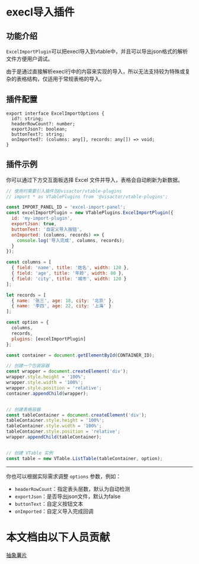 # execl导入插件

## 功能介绍
`ExcelImportPlugin`可以把execl导入到vtable中，并且可以导出json格式的解析文件方便用户调试。

由于是通过直接解析execl行中的内容来实现的导入，所以无法支持较为特殊或复杂的表格结构，仅适用于常规表格的导入。

## 插件配置
```
export interface ExcelImportOptions {
  id?: string;
  headerRowCount?: number;
  exportJson?: boolean;
  buttonText?: string;
  onImported?: (columns: any[], records: any[]) => void;
}
```

## 插件示例

你可以通过下方交互面板选择 Excel 文件并导入，表格会自动刷新为新数据。

```javascript livedemo template=vtable
// 使用时需要引入插件包@visactor/vtable-plugins
// import * as VTablePlugins from '@visactor/vtable-plugins';

const IMPORT_PANEL_ID = 'excel-import-panel';
const excelImportPlugin = new VTablePlugins.ExcelImportPlugin({
  id: 'my-import-plugin',
  exportJson: true,
  buttonText: '自定义导入按钮',
  onImported: (columns, records) => {
    console.log('导入完成', columns, records);
  }
});

const columns = [
  { field: 'name', title: '姓名', width: 120 },
  { field: 'age', title: '年龄', width: 80 },
  { field: 'city', title: '城市', width: 120 }
];

let records = [
  { name: '张三', age: 18, city: '北京' },
  { name: '李四', age: 22, city: '上海' }
];

const option = {
  columns,
  records,
  plugins: [excelImportPlugin]
};

const container = document.getElementById(CONTAINER_ID);

// 创建一个包装容器
const wrapper = document.createElement('div');
wrapper.style.height = '100%';
wrapper.style.width = '100%';
wrapper.style.position = 'relative';
container.appendChild(wrapper);


// 创建表格容器
const tableContainer = document.createElement('div');
tableContainer.style.height = '100%';
tableContainer.style.width = '100%';
tableContainer.style.position = 'relative';
wrapper.appendChild(tableContainer);


// 创建 VTable 实例
const table = new VTable.ListTable(tableContainer, option);
```
---

你也可以根据实际需求调整 `options` 参数，例如：
- `headerRowCount`：指定表头层数，默认为自动检测
- `exportJson`：是否导出json文件，默认为false
- `buttonText`：自定义按钮文本
- `onImported`：自定义导入完成回调

# 本文档由以下人员贡献

[抽象薯片](https://github.com/Violet2314)